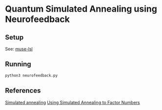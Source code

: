 # Quantum Simulated Annealing using Neurofeedback

## Setup

See: [muse-lsl](https://github.com/alexandrebarachant/muse-lsl)

## Running

```bash
python3 neurofeedback.py
```

## References
[Simulated annealing](https://en.wikipedia.org/wiki/Simulated_annealing)
[Using Simulated Annealing to Factor Numbers](https://arxiv.org/abs/1402.1201)
